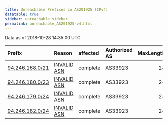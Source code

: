 ```yaml
---
title: Unreachable Prefixes in AS201925 (IPv4)
datatable: true
sidebar: unreachable_sidebar
permalink: unreachable_AS201925-v4.html
---
```


Data as of 2018-10-28 14:35:00 UTC


<div class="datatable-begin"></div>

| Prefix                                                   | Reason                                                                                                  | affected   | Authorized AS   |   MaxLength | Anchor                                         |   unreachable /24s |
|:---------------------------------------------------------|:--------------------------------------------------------------------------------------------------------|:-----------|:----------------|------------:|:-----------------------------------------------|-------------------:|
| [94.246.168.0/21](https://stat.ripe.net/94.246.168.0/21) | [INVALID ASN](https://rpki-validator.ripe.net/announcement-preview?asn=AS201925&prefix=94.246.168.0/21) | complete   | AS33923         |          24 | [RIPE](unreachable_RIPE_NCC_RPKI_Root-v4.html) |                  8 |
| [94.246.180.0/23](https://stat.ripe.net/94.246.180.0/23) | [INVALID ASN](https://rpki-validator.ripe.net/announcement-preview?asn=AS201925&prefix=94.246.180.0/23) | complete   | AS33923         |          24 | [RIPE](unreachable_RIPE_NCC_RPKI_Root-v4.html) |                  2 |
| [94.246.179.0/24](https://stat.ripe.net/94.246.179.0/24) | [INVALID ASN](https://rpki-validator.ripe.net/announcement-preview?asn=AS201925&prefix=94.246.179.0/24) | complete   | AS33923         |          24 | [RIPE](unreachable_RIPE_NCC_RPKI_Root-v4.html) |                  1 |
| [94.246.182.0/24](https://stat.ripe.net/94.246.182.0/24) | [INVALID ASN](https://rpki-validator.ripe.net/announcement-preview?asn=AS201925&prefix=94.246.182.0/24) | complete   | AS33923         |          24 | [RIPE](unreachable_RIPE_NCC_RPKI_Root-v4.html) |                  1 |

<div class="datatable-end"></div>